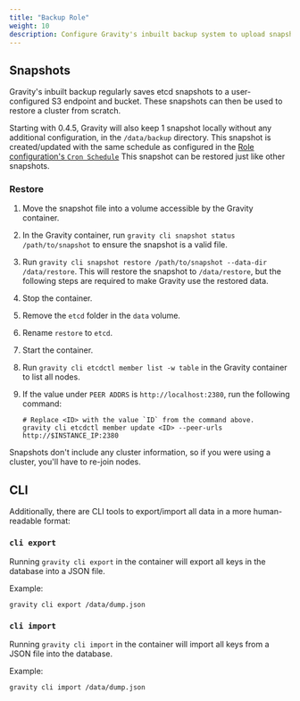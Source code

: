 ```yaml
---
title: "Backup Role"
weight: 10
description: Configure Gravity's inbuilt backup system to upload snapshots to S3 or create them locally.
---
```


## Snapshots

Gravity's inbuilt backup regularly saves etcd snapshots to a user-configured S3 endpoint and bucket. These snapshots can then be used to restore a cluster from scratch.

Starting with 0.4.5, Gravity will also keep 1 snapshot locally without any additional configuration, in the `/data/backup` directory.
This snapshot is created/updated with the same schedule as configured in the [Role configuration's `Cron Schedule`](./role_config.md#local-and-s3-related-settings)
This snapshot can be restored just like other snapshots.

### Restore

1. Move the snapshot file into a volume accessible by the Gravity container.
2. In the Gravity container, run `gravity cli snapshot status /path/to/snapshot` to ensure the snapshot is a valid file.
3. Run `gravity cli snapshot restore /path/to/snapshot --data-dir /data/restore`. This will restore the snapshot to `/data/restore`, but the following steps are required to make Gravity use the restored data.
4. Stop the container.
5. Remove the `etcd` folder in the `data` volume.
6. Rename `restore` to `etcd`.
7. Start the container.
8. Run `gravity cli etcdctl member list -w table` in the Gravity container to list all nodes.
9. If the value under `PEER ADDRS` is `http://localhost:2380`, run the following command:

    ```
    # Replace <ID> with the value `ID` from the command above.
    gravity cli etcdctl member update <ID> --peer-urls http://$INSTANCE_IP:2380
    ```

Snapshots don't include any cluster information, so if you were using a cluster, you'll have to re-join nodes.

## CLI

Additionally, there are CLI tools to export/import all data in a more human-readable format:

### `cli export`

Running `gravity cli export` in the container will export all keys in the database into a JSON file.

Example:

```
gravity cli export /data/dump.json
```

### `cli import`

Running `gravity cli import` in the container will import all keys from a JSON file into the database.

Example:

```
gravity cli import /data/dump.json
```
